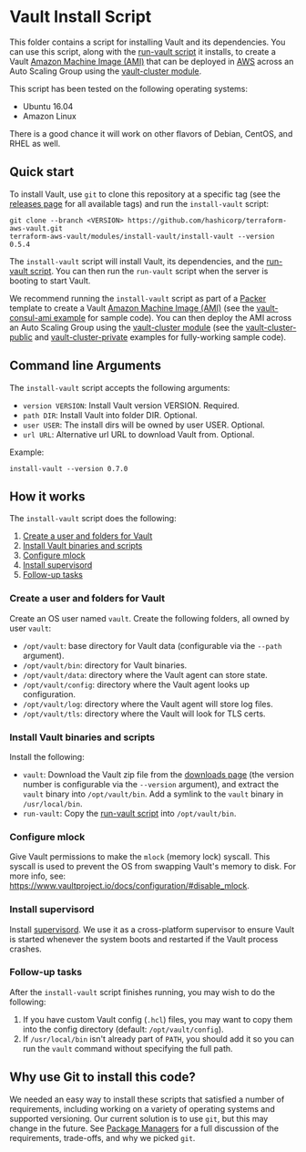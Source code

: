 # Vault Install Script

This folder contains a script for installing Vault and its dependencies. You can use this script, along with the
[run-vault script](https://github.com/hashicorp/terraform-aws-vault/tree/master/modules/run-vault) it installs, to create a Vault [Amazon Machine Image 
(AMI)](http://docs.aws.amazon.com/AWSEC2/latest/UserGuide/AMIs.html) that can be deployed in 
[AWS](https://aws.amazon.com/) across an Auto Scaling Group using the [vault-cluster module](https://github.com/hashicorp/terraform-aws-vault/tree/master/modules/vault-cluster).

This script has been tested on the following operating systems:

* Ubuntu 16.04
* Amazon Linux

There is a good chance it will work on other flavors of Debian, CentOS, and RHEL as well.



## Quick start

To install Vault, use `git` to clone this repository at a specific tag (see the [releases page](../../../../releases) 
for all available tags) and run the `install-vault` script:

```
git clone --branch <VERSION> https://github.com/hashicorp/terraform-aws-vault.git
terraform-aws-vault/modules/install-vault/install-vault --version 0.5.4
```

The `install-vault` script will install Vault, its dependencies, and the [run-vault script](https://github.com/hashicorp/terraform-aws-vault/tree/master/modules/run-vault).
You can then run the `run-vault` script when the server is booting to start Vault.

We recommend running the `install-vault` script as part of a [Packer](https://www.packer.io/) template to create a
Vault [Amazon Machine Image (AMI)](http://docs.aws.amazon.com/AWSEC2/latest/UserGuide/AMIs.html) (see the 
[vault-consul-ami example](https://github.com/hashicorp/terraform-aws-vault/tree/master/examples/vault-consul-ami) for sample code). You can then deploy the AMI across an Auto 
Scaling Group using the [vault-cluster module](https://github.com/hashicorp/terraform-aws-vault/tree/master/modules/vault-cluster) (see the 
[vault-cluster-public](https://github.com/hashicorp/terraform-aws-vault/tree/master/examples/vault-cluster-public) and [vault-cluster-private](https://github.com/hashicorp/terraform-aws-vault/tree/master/examples/vault-cluster-private) 
examples for fully-working sample code).




## Command line Arguments

The `install-vault` script accepts the following arguments:

* `version VERSION`: Install Vault version VERSION. Required. 
* `path DIR`: Install Vault into folder DIR. Optional.
* `user USER`: The install dirs will be owned by user USER. Optional.
* `url URL`: Alternative url URL to download Vault from. Optional.

Example:

```
install-vault --version 0.7.0
```



## How it works

The `install-vault` script does the following:

1. [Create a user and folders for Vault](#create-a-user-and-folders-for-vault)
1. [Install Vault binaries and scripts](#install-vault-binaries-and-scripts)
1. [Configure mlock](#configure-mlock)
1. [Install supervisord](#install-supervisord)
1. [Follow-up tasks](#follow-up-tasks)


### Create a user and folders for Vault

Create an OS user named `vault`. Create the following folders, all owned by user `vault`:

* `/opt/vault`: base directory for Vault data (configurable via the `--path` argument).
* `/opt/vault/bin`: directory for Vault binaries.
* `/opt/vault/data`: directory where the Vault agent can store state.
* `/opt/vault/config`: directory where the Vault agent looks up configuration.
* `/opt/vault/log`: directory where the Vault agent will store log files.
* `/opt/vault/tls`: directory where the Vault will look for TLS certs.


### Install Vault binaries and scripts

Install the following:

* `vault`: Download the Vault zip file from the [downloads page](https://www.vaultproject.io/downloads.html) (the 
  version number is configurable via the `--version` argument), and extract the `vault` binary into 
  `/opt/vault/bin`. Add a symlink to the `vault` binary in `/usr/local/bin`.
* `run-vault`: Copy the [run-vault script](https://github.com/hashicorp/terraform-aws-vault/tree/master/modules/run-vault) into `/opt/vault/bin`. 


### Configure mlock

Give Vault permissions to make the `mlock` (memory lock) syscall. This syscall is used to prevent the OS from swapping
Vault's memory to disk. For more info, see: https://www.vaultproject.io/docs/configuration/#disable_mlock.


### Install supervisord

Install [supervisord](http://supervisord.org/). We use it as a cross-platform supervisor to ensure Vault is started
whenever the system boots and restarted if the Vault process crashes.


### Follow-up tasks

After the `install-vault` script finishes running, you may wish to do the following:

1. If you have custom Vault config (`.hcl`) files, you may want to copy them into the config directory (default:
   `/opt/vault/config`).
1. If `/usr/local/bin` isn't already part of `PATH`, you should add it so you can run the `vault` command without
   specifying the full path.
   


## Why use Git to install this code?

We needed an easy way to install these scripts that satisfied a number of requirements, including working on a variety 
of operating systems and supported versioning. Our current solution is to use `git`, but this may change in the future.
See [Package Managers](https://github.com/hashicorp/terraform-aws-consul/blob/master/_docs/package-managers.md) for 
a full discussion of the requirements, trade-offs, and why we picked `git`.

